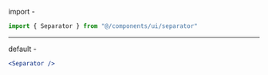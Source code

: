 import -

```jsx
import { Separator } from "@/components/ui/separator"
```

---

default -

```jsx
<Separator />
```
